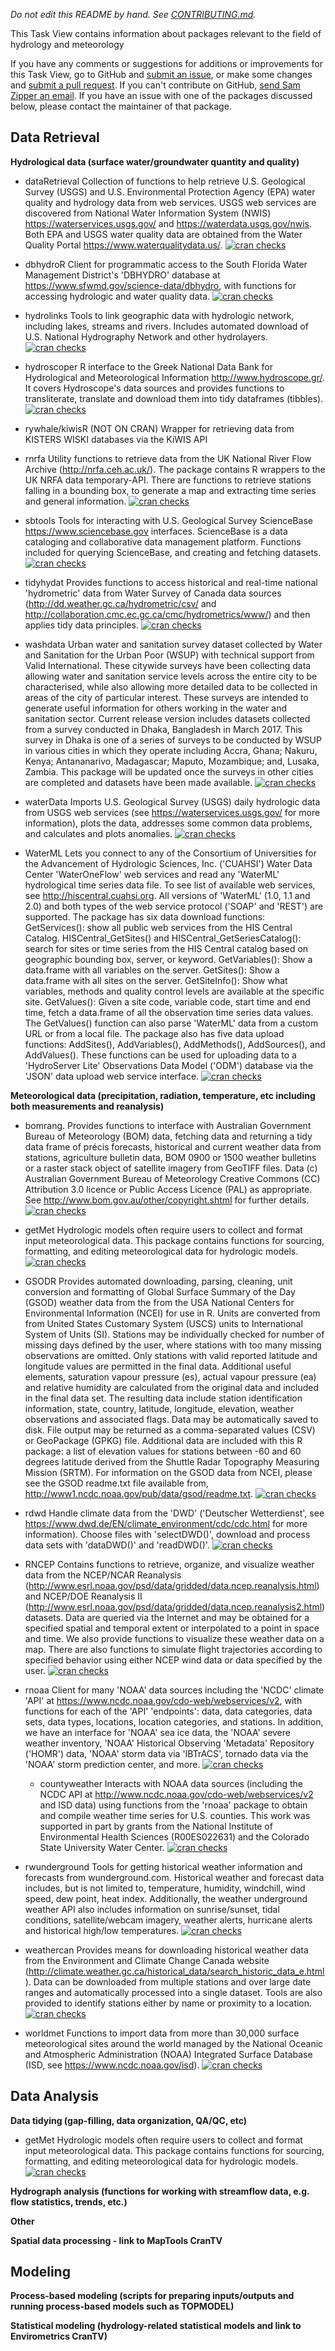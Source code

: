 *Do not edit this README by hand. See [CONTRIBUTING.md](CONTRIBUTING.md).*


This Task View contains information about packages relevant to the field of hydrology and meteorology

If you have any comments or suggestions for additions or improvements for this Task View, go to GitHub and [submit an issue](https://github.com/ropensci/hydrometeorology/issues), or make some changes and [submit a pull request](https://github.com/ropensci/hydrometeorology/pulls). If you can't contribute on GitHub, [send Sam Zipper an email](mailto:samuelczipper@gmail.com). If you have an issue with one of the packages discussed below, please contact the maintainer of that package.

Data Retrieval
--------------

**Hydrological data (surface water/groundwater quantity and quality)**

-   <pkg>dataRetrieval</pkg> Collection of functions to help retrieve U.S. Geological Survey (USGS) and U.S. Environmental Protection Agency (EPA) water quality and hydrology data from web services. USGS web services are discovered from National Water Information System (NWIS) <https://waterservices.usgs.gov/> and <https://waterdata.usgs.gov/nwis>. Both EPA and USGS water quality data are obtained from the Water Quality Portal <https://www.waterqualitydata.us/>. [![cran checks](https://cranchecks.info/badges/worst/dataRetrieval)](https://cranchecks.info/pkgs/dataRetrieval)

-   <pkg>dbhydroR</pkg> Client for programmatic access to the South Florida Water Management District's 'DBHYDRO' database at <https://www.sfwmd.gov/science-data/dbhydro>, with functions for accessing hydrologic and water quality data. [![cran checks](https://cranchecks.info/badges/worst/dbhydroR)](https://cranchecks.info/pkgs/dbhydroR)

-   <pkg>hydrolinks</pkg> Tools to link geographic data with hydrologic network, including lakes, streams and rivers. Includes automated download of U.S. National Hydrography Network and other hydrolayers. [![cran checks](https://cranchecks.info/badges/worst/hydrolinks)](https://cranchecks.info/pkgs/hydrolinks)

-   <pkg>hydroscoper</pkg> R interface to the Greek National Data Bank for Hydrological and Meteorological Information <http://www.hydroscope.gr/>. It covers Hydroscope's data sources and provides functions to transliterate, translate and download them into tidy dataframes (tibbles). [![cran checks](https://cranchecks.info/badges/worst/hydroscoper)](https://cranchecks.info/pkgs/hydroscoper)   

-   <github>rywhale/kiwisR</github> (NOT ON CRAN) Wrapper for retrieving data from KISTERS WISKI databases via the KiWIS API

-   <pkg>rnrfa</pkg> Utility functions to retrieve data from the UK National River Flow Archive (<http://nrfa.ceh.ac.uk/>). The package contains R wrappers to the UK NRFA data temporary-API. There are functions to retrieve stations falling in a bounding box, to generate a map and extracting time series and general information. [![cran checks](https://cranchecks.info/badges/worst/rnrfa)](https://cranchecks.info/pkgs/rnrfa)                

-   <pkg>sbtools</pkg> Tools for interacting with U.S. Geological Survey ScienceBase <https://www.sciencebase.gov> interfaces. ScienceBase is a data cataloging and collaborative data management platform. Functions included for querying ScienceBase, and creating and fetching datasets. [![cran checks](https://cranchecks.info/badges/worst/sbtools)](https://cranchecks.info/pkgs/sbtools)            

-   <pkg>tidyhydat</pkg> Provides functions to access historical and real-time national 'hydrometric' data from Water Survey of Canada data sources (<http://dd.weather.gc.ca/hydrometric/csv/> and <http://collaboration.cmc.ec.gc.ca/cmc/hydrometrics/www/>) and then applies tidy data principles. [![cran checks](https://cranchecks.info/badges/worst/tidyhydat)](https://cranchecks.info/pkgs/tidyhydat)        

-   <pkg>washdata</pkg> Urban water and sanitation survey dataset collected by Water and Sanitation for the Urban Poor (WSUP) with technical support from Valid International. These citywide surveys have been collecting data allowing water and sanitation service levels across the entire city to be characterised, while also allowing more detailed data to be collected in areas of the city of particular interest. These surveys are intended to generate useful information for others working in the water and sanitation sector. Current release version includes datasets collected from a survey conducted in Dhaka, Bangladesh in March 2017. This survey in Dhaka is one of a series of surveys to be conducted by WSUP in various cities in which they operate including Accra, Ghana; Nakuru, Kenya; Antananarivo, Madagascar; Maputo, Mozambique; and, Lusaka, Zambia. This package will be updated once the surveys in other cities are completed and datasets have been made available. [![cran checks](https://cranchecks.info/badges/worst/washdata)](https://cranchecks.info/pkgs/washdata)          

-   <pkg>waterData</pkg> Imports U.S. Geological Survey (USGS) daily hydrologic data from USGS web services (see <https://waterservices.usgs.gov/> for more information), plots the data, addresses some common data problems, and calculates and plots anomalies. [![cran checks](https://cranchecks.info/badges/worst/waterData)](https://cranchecks.info/pkgs/waterData)        

-   <pkg>WaterML</pkg> Lets you connect to any of the Consortium of Universities for the Advancement of Hydrologic Sciences, Inc. ('CUAHSI') Water Data Center 'WaterOneFlow' web services and read any 'WaterML' hydrological time series data file. To see list of available web services, see <http://hiscentral.cuahsi.org>. All versions of 'WaterML' (1.0, 1.1 and 2.0) and both types of the web service protocol ('SOAP' and 'REST') are supported. The package has six data download functions: GetServices(): show all public web services from the HIS Central Catalog. HISCentral_GetSites() and HISCentral_GetSeriesCatalog(): search for sites or time series from the HIS Central catalog based on geographic bounding box, server, or keyword. GetVariables(): Show a data.frame with all variables on the server. GetSites(): Show a data.frame with all sites on the server. GetSiteInfo(): Show what variables, methods and quality control levels are available at the specific site. GetValues(): Given a site code, variable code, start time and end time, fetch a data.frame of all the observation time series data values. The GetValues() function can also parse 'WaterML' data from a custom URL or from a local file. The package also has five data upload functions: AddSites(), AddVariables(), AddMethods(), AddSources(), and AddValues(). These functions can be used for uploading data to a 'HydroServer Lite' Observations Data Model ('ODM') database via the 'JSON' data upload web service interface. [![cran checks](https://cranchecks.info/badges/worst/WaterML)](https://cranchecks.info/pkgs/WaterML)            

**Meteorological data (precipitation, radiation, temperature, etc including both measurements and reanalysis)**

-   <pkg>bomrang</pkg>. Provides functions to interface with Australian Government Bureau of Meteorology (BOM) data, fetching data and returning a tidy data frame of précis forecasts, historical and current weather data from stations, agriculture bulletin data, BOM 0900 or 1500 weather bulletins or a raster stack object of satellite imagery from GeoTIFF files. Data (c) Australian Government Bureau of Meteorology Creative Commons (CC) Attribution 3.0 licence or Public Access Licence (PAL) as appropriate. See <http://www.bom.gov.au/other/copyright.shtml> for further details. [![cran checks](https://cranchecks.info/badges/worst/bomrang)](https://cranchecks.info/pkgs/bomrang)

-   <pkg>getMet</pkg> Hydrologic models often require users to collect and format input meteorological data. This package contains functions for sourcing, formatting, and editing meteorological data for hydrologic models. [![cran checks](https://cranchecks.info/badges/worst/getMet)](https://cranchecks.info/pkgs/getMet)

-   <pkg>GSODR</pkg> Provides automated downloading, parsing, cleaning, unit conversion and formatting of Global Surface Summary of the Day (GSOD) weather data from the from the USA National Centers for Environmental Information (NCEI) for use in R. Units are converted from from United States Customary System (USCS) units to International System of Units (SI). Stations may be individually checked for number of missing days defined by the user, where stations with too many missing observations are omitted. Only stations with valid reported latitude and longitude values are permitted in the final data. Additional useful elements, saturation vapour pressure (es), actual vapour pressure (ea) and relative humidity are calculated from the original data and included in the final data set. The resulting data include station identification information, state, country, latitude, longitude, elevation, weather observations and associated flags. Data may be automatically saved to disk. File output may be returned as a comma-separated values (CSV) or GeoPackage (GPKG) file. Additional data are included with this R package: a list of elevation values for stations between -60 and 60 degrees latitude derived from the Shuttle Radar Topography Measuring Mission (SRTM). For information on the GSOD data from NCEI, please see the GSOD readme.txt file available from, <http://www1.ncdc.noaa.gov/pub/data/gsod/readme.txt>. [![cran checks](https://cranchecks.info/badges/worst/GSODR)](https://cranchecks.info/pkgs/GSODR)

-   <pkg>rdwd</pkg> Handle climate data from the 'DWD' ('Deutscher Wetterdienst', see <https://www.dwd.de/EN/climate_environment/cdc/cdc.html> for more information). Choose files with 'selectDWD()', download and process data sets with 'dataDWD()' and 'readDWD()'. [![cran checks](https://cranchecks.info/badges/worst/rdwd)](https://cranchecks.info/pkgs/rdwd)   

-   <pkg>RNCEP</pkg> Contains functions to retrieve, organize, and visualize weather data from the NCEP/NCAR Reanalysis (http://www.esrl.noaa.gov/psd/data/gridded/data.ncep.reanalysis.html) and NCEP/DOE Reanalysis II (http://www.esrl.noaa.gov/psd/data/gridded/data.ncep.reanalysis2.html) datasets. Data are queried via the Internet and may be obtained for a specified spatial and temporal extent or interpolated to a point in space and time. We also provide functions to visualize these weather data on a map. There are also functions to simulate flight trajectories according to specified behavior using either NCEP wind data or data specified by the user. [![cran checks](https://cranchecks.info/badges/worst/RNCEP)](https://cranchecks.info/pkgs/RNCEP)  

-   <pkg>rnoaa</pkg> Client for many 'NOAA' data sources including the 'NCDC' climate 'API' at <https://www.ncdc.noaa.gov/cdo-web/webservices/v2>, with functions for each of the 'API' 'endpoints': data, data categories, data sets, data types, locations, location categories, and stations. In addition, we have an interface for 'NOAA' sea ice data, the 'NOAA' severe weather inventory, 'NOAA' Historical Observing 'Metadata' Repository ('HOMR') data, 'NOAA' storm data via 'IBTrACS', tornado data via the 'NOAA' storm prediction center, and more. [![cran checks](https://cranchecks.info/badges/worst/rnoaa)](https://cranchecks.info/pkgs/rnoaa)                

    +   <pkg>countyweather</pkg> Interacts with NOAA data sources (including the NCDC API at <http://www.ncdc.noaa.gov/cdo-web/webservices/v2> and ISD data) using functions from the 'rnoaa' package to obtain and compile weather time series for U.S. counties. This work was supported in part by grants from the National Institute of Environmental Health Sciences (R00ES022631) and the Colorado State University Water Center. [![cran checks](https://cranchecks.info/badges/worst/countyweather)](https://cranchecks.info/pkgs/countyweather)

-   <pkg>rwunderground</pkg> Tools for getting historical weather information and forecasts from wunderground.com. Historical weather and forecast data includes, but is not limited to, temperature, humidity, windchill, wind speed, dew point, heat index. Additionally, the weather underground weather API also includes information on sunrise/sunset, tidal conditions, satellite/webcam imagery, weather alerts, hurricane alerts and historical high/low temperatures. [![cran checks](https://cranchecks.info/badges/worst/rwunderground)](https://cranchecks.info/pkgs/rwunderground)

-   <pkg>weathercan</pkg> Provides means for downloading historical weather data from the Environment and Climate Change Canada website (<http://climate.weather.gc.ca/historical_data/search_historic_data_e.html>). Data can be downloaded from multiple stations and over large date ranges and automatically processed into a single dataset. Tools are also provided to identify stations either by name or proximity to a location. [![cran checks](https://cranchecks.info/badges/worst/weathercan)](https://cranchecks.info/pkgs/weathercan)      

-   <pkg>worldmet</pkg> Functions to import data from more than 30,000 surface meteorological sites around the world managed by the National Oceanic and Atmospheric Administration (NOAA) Integrated Surface Database (ISD, see <https://www.ncdc.noaa.gov/isd>). [![cran checks](https://cranchecks.info/badges/worst/worldmet)](https://cranchecks.info/pkgs/worldmet)          


Data Analysis
-------------

**Data tidying (gap-filling, data organization, QA/QC, etc)**

-   <pkg>getMet</pkg> Hydrologic models often require users to collect and format input meteorological data. This package contains functions for sourcing, formatting, and editing meteorological data for hydrologic models. [![cran checks](https://cranchecks.info/badges/worst/getMet)](https://cranchecks.info/pkgs/getMet)


**Hydrograph analysis (functions for working with streamflow data, e.g. flow statistics, trends, etc.)**

**Other**

**Spatial data processing - link to MapTools CranTV**

Modeling
--------

**Process-based modeling (scripts for preparing inputs/outputs and running process-based models such as TOPMODEL)**

**Statistical modeling (hydrology-related statistical models and link to Envirometrics CranTV)**
